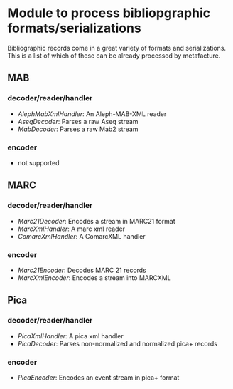 # Module to process bibliopgraphic formats/serializations
Bibliographic records come in a great variety of formats and serializations. This is a list of which of these can be already processed by metafacture.

## MAB
### decoder/reader/handler
- *AlephMabXmlHandler*: An Aleph-MAB-XML reader
- *AseqDecoder*: Parses a raw Aseq stream
- *MabDecoder*: Parses a raw Mab2 stream
### encoder
- not supported

## MARC
### decoder/reader/handler
- *Marc21Decoder*: Encodes a stream in MARC21 format
- *MarcXmlHandler*: A marc xml reader
- *ComarcXmlHandler*: A ComarcXML handler
### encoder
- *Marc21Encoder*: Decodes MARC 21 records
- *MarcXmlEncoder*: Encodes a stream into MARCXML

## Pica
### decoder/reader/handler
- *PicaXmlHandler*: A pica xml handler
- *PicaDecoder*:  Parses non-normalized and normalized pica+ records
### encoder
- *PicaEncoder*: Encodes an event stream in pica+ format
